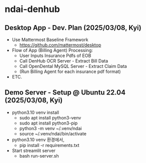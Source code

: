 # ndai-denhub

## Desktop App - Dev. Plan (2025/03/08, Kyi) 
  - Use Mattermost Baseline Framework 
    - https://github.com/mattermost/desktop 
  - Flow of App (Billing Agent) Processing: 
    - User Inputs Insurance Pdfs of EOB 
    - Call DenHub OCR Server - Extract Bill Data 
    - Call OpenDental MySQL Server - Extract Claim Data 
    - (Run Billing Agent for each insurance pdf format)
  - ETC.   

## Demo Server - Setup @ Ubuntu 22.04 (2025/03/08, Kyi)
- python3.10 venv install
  - sudo apt install python3-venv
  - sudo apt install python3-pip
  - python3 -m venv ~/.venv/ndai
  - source ~/.venv/ndai/bin/activate
- python3.10 venv 환경에서,
  - pip install -r requirements.txt
- Start streamlit server 
  - bash run-server.sh 
